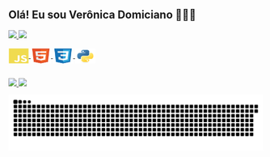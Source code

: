 ##  Olá! Eu sou Verônica Domiciano 👩🏽‍💻
 <div>
  <a href="https://github.com/vevedomiciano">
  <img height = "180em" src = "https://github-readme-stats.vercel.app/api?username=vevedomiciano&show_icons=true&theme=dracula&include_all_commits=true&count_private=true" />
  <img height = "180em" src = "https://github-readme-stats.vercel.app/api/top-langs/?username=vevedomiciano&layout=compact&langs_count=16&theme=dracula" />
 </div>
<div style = "display: inline_block"> <br>
  <img align = "center" alt = "Veve-Js" height = "30" width = "40" src = "https://raw.githubusercontent.com/devicons/devicon/master/icons/javascript/javascript-plain.svg ">
  <img align = "center" alt = "Veve-HTML" height = "30" width = "40" src = "https://raw.githubusercontent.com/devicons/devicon/master/icons/html5/html5-original.svg ">
  <img align = "center" alt = "Veve-CSS" height = "30" width = "40" src = "https://raw.githubusercontent.com/devicons/devicon/master/icons/css3/css3-original.svg ">
  <img align = "center" alt = "Veve-Python" height = "30" width = "40" src = "https://raw.githubusercontent.com/devicons/devicon/master/icons/python/python-original.svg ">
   
</div>
  
  ##
 
<div> 
  <a href = "mailto:vevedomiciano@gmail.com"> <img src = "https://img.shields.io/badge/-Gmail-%23333?style=for-the-badge&logo=gmail&logoColor=white" target = "_ blank"> </a>
  <a href="https://www.linkedin.com/in/veronica-domiciano/" target="_blank"> <img src = "https://img.shields.io/badge/-LinkedIn-%230077B5?Style=for-the-badge&logo=linkedin&logoColor=white" target = " _ blank "> </a> 
 
  ![Snake animation](https://github.com/vevedomiciano/vevedomiciano/blob/output/github-contribution-grid-snake.svg)
 
</div>
